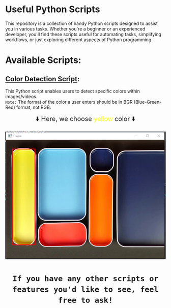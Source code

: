 # Useful Python Scripts

This repository is a collection of handy Python scripts designed to assist you in various tasks. Whether you're a beginner or an experienced developer, you'll find these scripts useful for automating tasks, simplifying workflows, or just exploring different aspects of Python programming.

# Available Scripts:

## [Color Detection Script](detect_specific_color_in_image.py):

This Python script enables users to detect specific colors within images/videos. <br>
`Note:` The format of the color a user enters should be in BGR (Blue-Green-Red) format, not RGB.

<div align="center">
    <p style="font-size: 20px; margin-top: 10px;">⬇️ Here, we choose <span style="color: yellow;">yellow</span> color ⬇️</p>
    <img src="./Assets/detect-specific-color-in-image.png" alt="Specific Color Detection In Image">
</div>

<div align="center">

# `If you have any other scripts or features you'd like to see, feel free to ask!`

</div>

